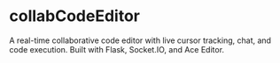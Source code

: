 # collabCodeEditor
A real-time collaborative code editor with live cursor tracking, chat, and code execution. Built with Flask, Socket.IO, and Ace Editor.
